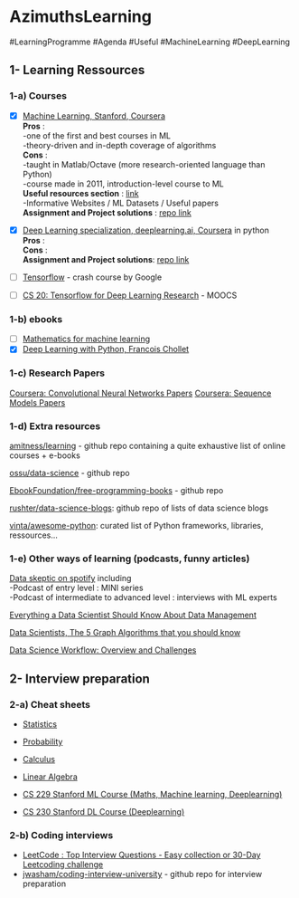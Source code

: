 # AzimuthsLearning

#LearningProgramme #Agenda #Useful #MachineLearning #DeepLearning 

## 1- Learning Ressources
### 1-a) Courses
- [x] [Machine Learning, Stanford, Coursera](https://www.coursera.org/learn/machine-learninfg/home/welcome) <br />
**Pros** : <br />
-one of the first and best courses in ML <br />
-theory-driven and in-depth coverage of algorithms <br />
**Cons** : <br />
-taught in Matlab/Octave (more research-oriented language than Python) <br />
-course made in 2011, introduction-level course to ML <br />
**Useful resources section** : [link](https://www.coursera.org/learn/machine-learning/resources/NrY2G) <br />
-Informative Websites / ML Datasets / Useful papers <br />
**Assignment and Project solutions** : [repo link](https://github.com/kevinzous/AzimuthsLearning/tree/master/MOOCS2_Deep_Learning_Deeplearningai) <br />

- [x] [Deep Learning specialization, deeplearning.ai, Coursera](https://www.coursera.org/specializations/deep-learning) in python <br />
**Pros** : <br />
**Cons** : <br />
**Assignment and Project solutions**: [repo link](https://github.com/kevinzous/AzimuthsLearning/tree/master/MOOCS1_Machine%20Learning_Stanford)

- [ ] [Tensorflow](https://developers.google.com/machine-learning/crash-course/) - crash course by Google 

- [ ] [CS 20: Tensorflow for Deep Learning Research](http://web.stanford.edu/class/cs20si/syllabus.html) - MOOCS 

### 1-b) ebooks
- [ ] [Mathematics for machine learning](https://mml-book.github.io/book/mml-book.pdf) 
- [x] [Deep Learning with Python, Francois Chollet](https://www.academia.edu/40318927/Deep_Learning_With_Python_by_Francois_Chollet)

### 1-c) Research Papers 

[Coursera: Convolutional Neural Networks Papers](https://gist.github.com/rubychilds/d9137168d0843f4a8071727e67a5816c)
[Coursera: Sequence Models Papers](https://github.com/iitrsamrat/deeplearning.ai.sequence-model-papers/blob/master/index.md)

### 1-d) Extra resources 
[amitness/learning](https://github.com/amitness/learning) - github repo containing a quite exhaustive list of online courses + e-books 

[ossu/data-science](https://github.com/ossu/data-science#curriculum) - github repo

[EbookFoundation/free-programming-books](https://github.com/EbookFoundation/free-programming-books) - github repo

[rushter/data-science-blogs](https://github.com/rushter/data-science-blogs?fbclid=IwAR2rjw3Q2hCLJHLVt3jN685t38O6PpRP3ckPysa2FKCtfNjgEM-fMS-k1yQ): github repo of lists of data science blogs

[vinta/awesome-python](https://github.com/vinta/awesome-python): curated list of Python frameworks, libraries, ressources... 

### 1-e) Other ways of learning (podcasts, funny articles) 

[Data skeptic on spotify](https://open.spotify.com/show/1BZN7H3ikovSejhwQTzNm4) including <br /> 
-Podcast of entry level : MINI series <br />
-Podcast of intermediate to advanced level : interviews with ML experts

[Everything a Data Scientist Should Know About Data Management](https://towardsdatascience.com/everything-a-data-scientist-should-know-aboutsedata-management-6877788c6a42)

[Data Scientists, The 5 Graph Algorithms that you should know](https://towardsdatascience.com/data-scientists-the-five-graph-algorithms-that-you-should-know-30f454fa5513)

[Data Science Workflow: Overview and Challenges](https://cacm.acm.org/blogs/blog-cacm/169199-data-science-workflow-overview-and-challenges/fulltext)


## 2- Interview preparation

### 2-a) Cheat sheets
- [Statistics](http://web.mit.edu/~csvoss/Public/usabo/stats_handout.pdf) 
- [Probability](https://static1.squarespace.com/static/54bf3241e4b0f0d81bf7ff36/t/55e9494fe4b011aed10e48e5/1441352015658/probability_cheatsheet.pdf)
- [Calculus](http://tutorial.math.lamar.edu/pdf/Calculus_Cheat_Sheet_All.pdf)
- [Linear Algebra](https://www.souravsengupta.com/cds2016/lectures/Savov_Notes.pdf)

- [CS 229 Stanford ML Course (Maths, Machine learning, Deeplearning)](https://github.com/afshinea/stanford-cs-229-machine-learning?fbclid=IwAR0UvmdWFmvk9UarO6Lpx6kXGqwpnEJ9KwySLtGDVeNnyCd82l8bideaUDc)
- [CS 230 Stanford DL Course (Deeplearning)](https://github.com/afshinea/stanford-cs-230-deep-learning/blob/master/en/super-cheatsheet-deep-learning.pdf)

### 2-b) Coding interviews
- [LeetCode : Top Interview Questions - Easy collection or 30-Day Leetcoding challenge](https://leetcode.com/explore/featured/card/top-interview-questions-easy/)
- [jwasham/coding-interview-university](https://github.com/jwasham/coding-interview-university) - github repo for interview preparation



